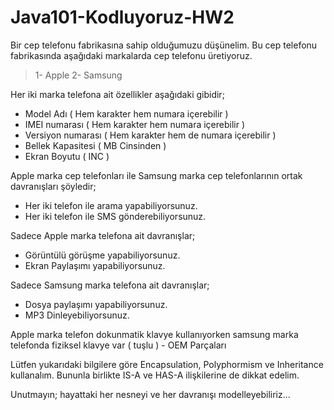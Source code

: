 # Java101-Kodluyoruz-HW2
Bir cep telefonu fabrikasına sahip olduğumuzu düşünelim. Bu cep telefonu fabrikasında aşağıdaki markalarda cep telefonu üretiyoruz.

> 1- Apple
> 2- Samsung

Her iki marka telefona ait özellikler aşağıdaki gibidir;

* Model Adı ( Hem karakter hem numara içerebilir )
* IMEI numarası ( Hem karakter hem numara içerebilir )
* Versiyon numarası ( Hem karakter hem de numara içerebilir )
* Bellek Kapasitesi ( MB Cinsinden )
* Ekran Boyutu ( INC )

Apple marka cep telefonları ile Samsung marka cep telefonlarının ortak davranışları şöyledir;

* Her iki telefon ile arama yapabiliyorsunuz.
* Her iki telefon ile SMS gönderebiliyorsunuz.

Sadece Apple marka telefona ait davranışlar;

* Görüntülü görüşme yapabiliyorsunuz.
* Ekran Paylaşımı yapabiliyorsunuz.

Sadece Samsung marka telefona ait davranışlar;

* Dosya paylaşımı yapabiliyorsunuz.
* MP3 Dinleyebiliyorsunuz.

Apple marka telefon dokunmatik klavye kullanıyorken samsung marka telefonda fiziksel klavye var ( tuşlu ) - OEM Parçaları

Lütfen yukarıdaki bilgilere göre Encapsulation, Polyphormism ve Inheritance kullanalım. Bununla birlikte IS-A ve HAS-A ilişkilerine de dikkat edelim.

Unutmayın; hayattaki her nesneyi ve her davranışı modelleyebiliriz...
